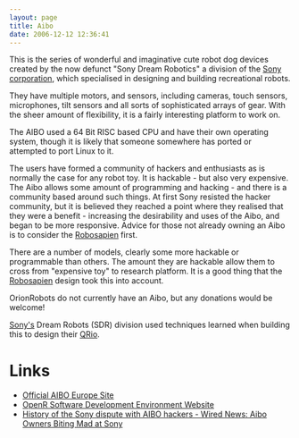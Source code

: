 ```yaml
---
layout: page
title: Aibo
date: 2006-12-12 12:36:41
---
```

This is the series of wonderful and imaginative cute robot dog devices created by the now defunct "Sony Dream Robotics" a division of the <a href="/wiki/sony.html" title="Sony">Sony corporation</a>, which specialised in designing and building recreational robots.

They have multiple motors, and sensors, including cameras, touch sensors, microphones, tilt sensors and all sorts of sophisticated arrays of gear. With the sheer amount of flexibility, it is a fairly interesting platform to work on.

The AIBO used a 64 Bit RISC based CPU and have their own operating system, though it is likely that someone somewhere has ported or attempted to port Linux to it.

The users have formed a community of hackers and enthusiasts as is normally the case for any robot toy. It is hackable - but also very expensive. The Aibo allows some amount of programming and hacking - and there is a community based around such things. At first Sony resisted the hacker community, but it is believed they reached a point where they realised that they were a benefit - increasing the desirability and uses of the Aibo, and began to be more responsive. Advice for those not already owning an Aibo is to consider the <a href="/wiki/robosapien.html" title="RoboSapien">Robosapien</a> first.

There are a number of models, clearly some more hackable or programmable than others. The amount they are hackable allow them to cross from "expensive toy" to research platform. It is a good thing that the <a href="/wiki/robosapien.html" title="RoboSapien">Robosapien</a> design took this into account.

OrionRobots do not currently have an Aibo, but any donations would be welcome!

<a href="/wiki/sony.html" title="Sony">Sony's</a> Dream Robots (SDR) division used techniques learned when building this to design their <a href="/wiki/qrio.html" title="Qrio">QRio</a>.

<h1  id="Links">Links</h1>

* <a  href="http://www.sonydigital-link.com/aibo/index.asp" rel="external" target="_blank">Official AIBO Europe Site</a>
* <a  href="http://openr.aibo.com/" rel="external" target="_blank">OpenR Software Development Environment Website</a>
* [History of the Sony dispute with AIBO hackers - Wired News: Aibo Owners Biting Mad at Sony](https://www.wired.com/2001/11/aibo-owners-biting-mad-at-sony/)
